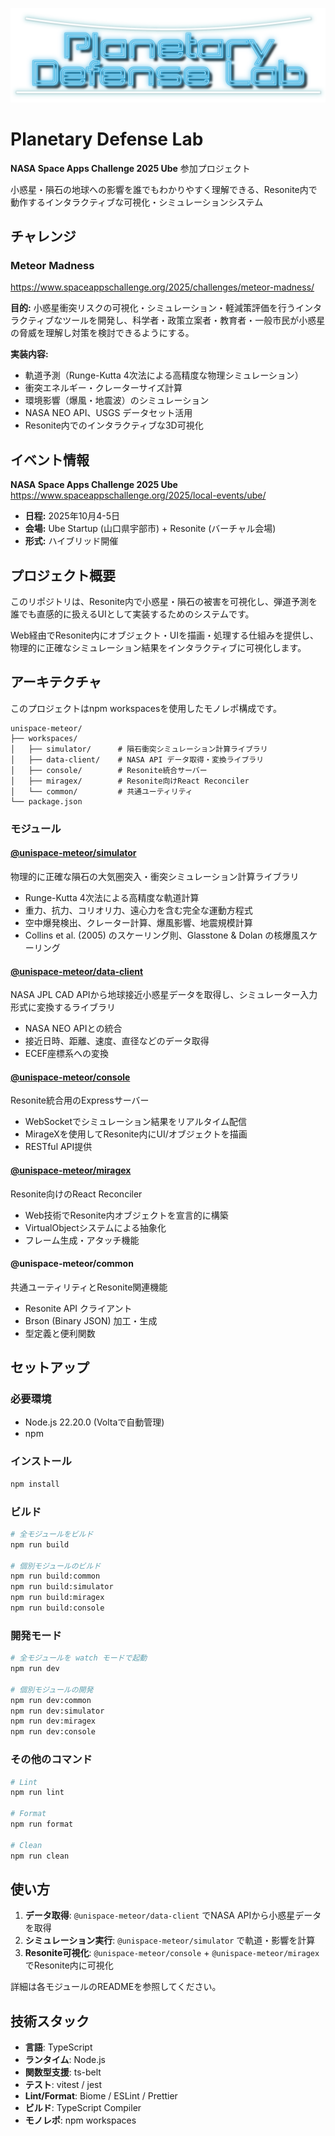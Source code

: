 ![logo](./assets/logo.png)

# Planetary Defense Lab

**NASA Space Apps Challenge 2025 Ube** 参加プロジェクト

小惑星・隕石の地球への影響を誰でもわかりやすく理解できる、Resonite内で動作するインタラクティブな可視化・シミュレーションシステム

## チャレンジ

### Meteor Madness

https://www.spaceappschallenge.org/2025/challenges/meteor-madness/

**目的:**
小惑星衝突リスクの可視化・シミュレーション・軽減策評価を行うインタラクティブなツールを開発し、科学者・政策立案者・教育者・一般市民が小惑星の脅威を理解し対策を検討できるようにする。

**実装内容:**
- 軌道予測（Runge-Kutta 4次法による高精度な物理シミュレーション）
- 衝突エネルギー・クレーターサイズ計算
- 環境影響（爆風・地震波）のシミュレーション
- NASA NEO API、USGS データセット活用
- Resonite内でのインタラクティブな3D可視化

## イベント情報

**NASA Space Apps Challenge 2025 Ube**
https://www.spaceappschallenge.org/2025/local-events/ube/

- **日程:** 2025年10月4-5日
- **会場:** Ube Startup (山口県宇部市) + Resonite (バーチャル会場)
- **形式:** ハイブリッド開催

## プロジェクト概要

このリポジトリは、Resonite内で小惑星・隕石の被害を可視化し、弾道予測を誰でも直感的に扱えるUIとして実装するためのシステムです。

Web経由でResonite内にオブジェクト・UIを描画・処理する仕組みを提供し、物理的に正確なシミュレーション結果をインタラクティブに可視化します。

## アーキテクチャ

このプロジェクトはnpm workspacesを使用したモノレポ構成です。

```
unispace-meteor/
├── workspaces/
│   ├── simulator/      # 隕石衝突シミュレーション計算ライブラリ
│   ├── data-client/    # NASA API データ取得・変換ライブラリ
│   ├── console/        # Resonite統合サーバー
│   ├── miragex/        # Resonite向けReact Reconciler
│   └── common/         # 共通ユーティリティ
└── package.json
```

### モジュール

#### [@unispace-meteor/simulator](./workspaces/simulator/README.md)

物理的に正確な隕石の大気圏突入・衝突シミュレーション計算ライブラリ

- Runge-Kutta 4次法による高精度な軌道計算
- 重力、抗力、コリオリ力、遠心力を含む完全な運動方程式
- 空中爆発検出、クレーター計算、爆風影響、地震規模計算
- Collins et al. (2005) のスケーリング則、Glasstone & Dolan の核爆風スケーリング

#### [@unispace-meteor/data-client](./workspaces/data-client/README.md)

NASA JPL CAD APIから地球接近小惑星データを取得し、シミュレーター入力形式に変換するライブラリ

- NASA NEO APIとの統合
- 接近日時、距離、速度、直径などのデータ取得
- ECEF座標系への変換

#### [@unispace-meteor/console](./workspaces/console/README.md)

Resonite統合用のExpressサーバー

- WebSocketでシミュレーション結果をリアルタイム配信
- MirageXを使用してResonite内にUI/オブジェクトを描画
- RESTful API提供

#### [@unispace-meteor/miragex](./workspaces/miragex/README.md)

Resonite向けのReact Reconciler

- Web技術でResonite内オブジェクトを宣言的に構築
- VirtualObjectシステムによる抽象化
- フレーム生成・アタッチ機能

#### @unispace-meteor/common

共通ユーティリティとResonite関連機能

- Resonite API クライアント
- Brson (Binary JSON) 加工・生成
- 型定義と便利関数

## セットアップ

### 必要環境

- Node.js 22.20.0 (Voltaで自動管理)
- npm

### インストール

```bash
npm install
```

### ビルド

```bash
# 全モジュールをビルド
npm run build

# 個別モジュールのビルド
npm run build:common
npm run build:simulator
npm run build:miragex
npm run build:console
```

### 開発モード

```bash
# 全モジュールを watch モードで起動
npm run dev

# 個別モジュールの開発
npm run dev:common
npm run dev:simulator
npm run dev:miragex
npm run dev:console
```

### その他のコマンド

```bash
# Lint
npm run lint

# Format
npm run format

# Clean
npm run clean
```

## 使い方

1. **データ取得**: `@unispace-meteor/data-client` でNASA APIから小惑星データを取得
2. **シミュレーション実行**: `@unispace-meteor/simulator` で軌道・影響を計算
3. **Resonite可視化**: `@unispace-meteor/console` + `@unispace-meteor/miragex` でResonite内に可視化

詳細は各モジュールのREADMEを参照してください。

## 技術スタック

- **言語**: TypeScript
- **ランタイム**: Node.js
- **関数型支援**: ts-belt
- **テスト**: vitest / jest
- **Lint/Format**: Biome / ESLint / Prettier
- **ビルド**: TypeScript Compiler
- **モノレポ**: npm workspaces

